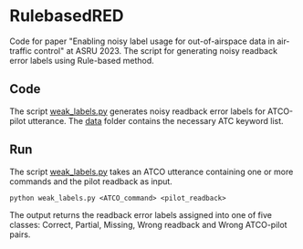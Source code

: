 # RulebasedRED
Code for  paper "Enabling noisy label usage for out-of-airspace data in air-traffic control" at ASRU 2023. The script for  generating noisy readback error labels using Rule-based method.

## Code
The script [weak_labels.py](weak_labels.py) generates noisy readback error labels for ATCO-pilot utterance. The [data](data/) folder contains the necessary ATC keyword list.

## Run
The script [weak_labels.py](weak_labels.py) takes an ATCO utterance containing one or more commands and the pilot readback as input. 
```
python weak_labels.py <ATCO_command> <pilot_readback>
```
The output returns the readback error labels assigned into one of five classes: Correct, Partial, Missing, Wrong readback and Wrong ATCO-pilot pairs. 